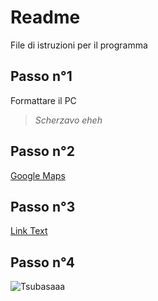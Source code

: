 # Readme 
File di istruzioni per il programma
## Passo n°1
Formattare il PC
> _Scherzavo eheh_

## Passo n°2
[Google Maps](https://www.google.com/maps?authuser=0)

## Passo n°3
[Link Text](#Passo-n°1)

## Passo n°4
![Tsubasaaa](https://w7.pngwing.com/pngs/524/226/png-transparent-tsubasa-oozora-genz%C5%8D-wakabayashi-captain-tsubasa-manga-anime-captain-tsubasa-belgium-hand-manga-boy-thumbnail.png)
